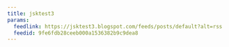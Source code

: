 ```yaml
---
title: jsktest3
params:
  feedlink: https://jsktest3.blogspot.com/feeds/posts/default?alt=rss
  feedid: 9fe6fdb28ceeb000a1536382b9c9dea8
---
```

